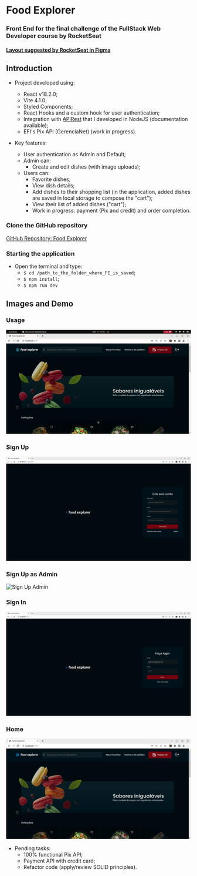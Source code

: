 # Food Explorer

### Front End for the final challenge of the FullStack Web Developer course by RocketSeat

#### [Layout suggested by RocketSeat in Figma](https://www.figma.com/file/e1vQSjcqcy0QJOhNkeCHW3/food-explorer-v2-(Community)?node-id=5-980&t=cQBZwJ9tgkbJepQQ-0)

## Introduction

- Project developed using:
  - React v18.2.0;
  - Vite 4.1.0;
  - Styled Components;
  - React Hooks and a custom hook for user authentication;
  - Integration with [APIRest](https://github.com/pedromsra/FoodExplorer_API) that I developed in NodeJS (documentation available);
  - EFI's Pix API (GerenciaNet) (work in progress).

- Key features:
  - User authentication as Admin and Default;
  - Admin can:
    - Create and edit dishes (with image uploads);
  - Users can:
    - Favorite dishes;
    - View dish details;
    - Add dishes to their shopping list (in the application, added dishes are saved in local storage to compose the "cart");
    - View their list of added dishes ("cart");
    - Work in progress: payment (Pix and credit) and order completion.

### Clone the GitHub repository

[GitHub Repository: Food Explorer](https://github.com/pedromsra/FoodExplorer_FE)

### Starting the application

- Open the terminal and type:
  - `$ cd /path_to_the_folder_where_FE_is_saved`;
  - `$ npm install`;
  - `$ npm run dev`

## Images and Demo

### Usage

![User](use.gif)

### Sign Up

![Sign Up](signUp.png)

### Sign Up as Admin

![Sign Up Admin](signUpAdm.png)

### Sign In

![Sign In](signIn.png)

### Home

![Home](start.png)

- Pending tasks:
  - 100% functional Pix API;
  - Payment API with credit card;
  - Refactor code (apply/review SOLID principles).
